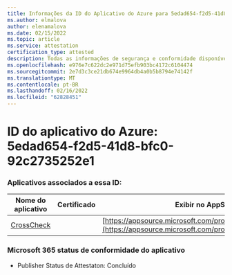 ```yaml
---
title: Informações da ID do Aplicativo do Azure para 5edad654-f2d5-41d8-bfc0-92c2735252e1
ms.author: elmalova
author: elenamalova
ms.date: 02/15/2022
ms.topic: article
ms.service: attestation
certification_type: attested
description: Todas as informações de segurança e conformidade disponíveis para 5edad654-f2d5-41d8-bfc0-92c2735252e1.
ms.openlocfilehash: e976e7c622dc2e971d75efb903bc4172c6104474
ms.sourcegitcommit: 2e7d3c3ce21db674e9964db4a0b5b8794e74142f
ms.translationtype: MT
ms.contentlocale: pt-BR
ms.lasthandoff: 02/16/2022
ms.locfileid: "62828451"
---
```

# <a name="azure-app-id-5edad654-f2d5-41d8-bfc0-92c2735252e1"></a>ID do aplicativo do Azure: 5edad654-f2d5-41d8-bfc0-92c2735252e1


### <a name="apps-associated-with-this-id"></a>Aplicativos associados a essa ID:
| **Nome do aplicativo** | **Certificado** | **Exibir no AppSource** |
|--------------|---------------|-----------------------|
| [CrossCheck](https://docs.microsoft.com/microsoft-365-app-certification/forward/WA200003198) |  | [https://appsource.microsoft.com/product/office/WA200003198](https://appsource.microsoft.com/product/office/WA200003198) |

### <a name="microsoft-365-app-compliance-status"></a>Microsoft 365 status de conformidade do aplicativo
- Publisher Status de Attestaton: Concluído
